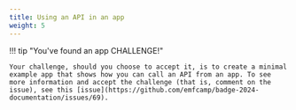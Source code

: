 ```yaml
---
title: Using an API in an app
weight: 5
---
```


!!! tip "You've found an app CHALLENGE!"

    Your challenge, should you choose to accept it, is to create a minimal example app that shows how you can call an API from an app. To see more information and accept the challenge (that is, comment on the issue), see this [issue](https://github.com/emfcamp/badge-2024-documentation/issues/69).
